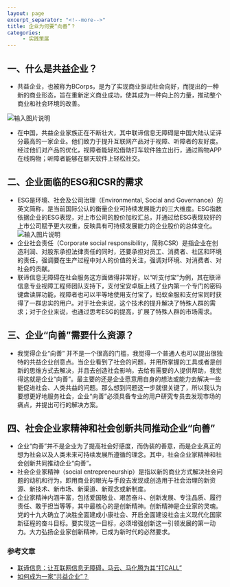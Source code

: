 ```yaml
---
layout: page
excerpt_separator: "<!--more-->"
title: 企业为何要“向善”？
categories:
     - 实践策展
---  
```


## 一、什么是共益企业？ 
- 共益企业，也被称为BCorps，是为了实现商业驱动社会向好，而提出的一种新的商业形态，旨在重新定义商业成功，使其成为一种向上的力量，推动整个商业和社会环境的改善。
<!--more-->
![输入图片说明](https://gitee.com/limiaohuang/Mywebsite/raw/gh-pages/assets/images/week9/bc1.jpg "在这里输入图片标题")
- 在中国，共益企业家族正在不断壮大，其中联谛信息无障碍是中国大陆认证评分最高的一家企业。他们致力于提升互联网产品对于视障、听障者的友好度。经过他们对产品的优化，视障者能轻松借助打车软件独立出行，通过购物APP在线购物；听障者能够在聊天软件上轻松社交。
## 二、企业面临的ESG和CSR的需求
- ESG是环境、社会及公司治理（Environmental, Social and Governance）的英文简称，是当前国际公认的衡量企业可持续发展能力的三大维度。ESG指数依据企业的ESG表现，对上市公司的股价加权汇总，并通过给ESG表现较好的上市公司赋予更大权重，反映具有可持续发展能力的企业股价的总体变化。
![输入图片说明](https://gitee.com/limiaohuang/Mywebsite/raw/gh-pages/assets/images/week9/ESG.PNG "在这里输入图片标题")
- 企业社会责任（Corporate social responsibility，简称CSR）是指企业在创造利润、对股东承担法律责任的同时，还要承担对员工、消费者、社区和环境的责任，强调要在生产过程中对人的价值的关注，强调对环境、对消费者、对社会的贡献。
- 联谛信息无障碍在社会服务这方面做得非常好，以“听支付宝”为例，其在联谛信息专业视障工程师团队支持下，支付宝安卓版上线了业内第一个专门的密码键盘读屏功能，视障者也可以平等地使用支付宝了，蚂蚁金服和支付宝同时获得了一群忠实的用户。对于社会来说，这个技术的提升解决了特殊人群的需求；对于企业来说，也通过思考ESG的提高，扩展了特殊人群的市场需求。
## 三、企业“向善”需要什么资源？
- 我觉得企业“向善” 并不是一个很高的门槛，我觉得一个普通人也可以提出很独特的共益企业创意点。当企业看到了社会的问题，并用所掌握的工具或者是创新的思维方式去解决，并且去创造社会影响，去给有需要的人提供帮助，我觉得这就是企业“向善”。最主要的还是企业愿意用自身的想法或能力去解决一些能促进社会、人类共益的问题。那么想到问题这一步就很关键了，所以我认为要想更好地服务社会，企业“向善”必须具备专业的用户研究专员去发现市场的痛点，并提出可行的解决方案。
## 四、社会企业家精神和社会创新共同推动企业“向善”
- 企业“向善”并不是企业为了提高社会好感度，而伪装的善意，而是企业真正的想为社会以及人类未来可持续发展所遵循的理念。其中，社会企业家精神和社会创新共同推动企业“向善”。
- 社会企业家精神（social entrepreneurship）是指以新的商业方式解决社会问题的动机和行为，即用商业的眼光与手段去发现或创造用于社会治理的新资源、新技术、新市场、新渠道、新观念或新制度。
- 企业家精神内涵丰富，包括爱国敬业、艰苦奋斗、创新发展、专注品质、履行责任、敢于担当等等，其中最核心的是创新精神。创新精神是企业家的灵魂。党的十九大确立了决胜全面建成小康社会、开启全面建设社会主义现代化国家新征程的奋斗目标。要实现这一目标，必须增强创新这一引领发展的第一动力。大力弘扬企业家创新精神，已成为新时代的必然要求。


### 参考文章
- [联谛信息：让互联网信息无障碍，马云、马化腾为其“打CALL”]( https://www.caixinglobal.com/forum15/)
- [如何成为一家“共益企业”？]( https://www.jiemian.com/article/3876642.html)
